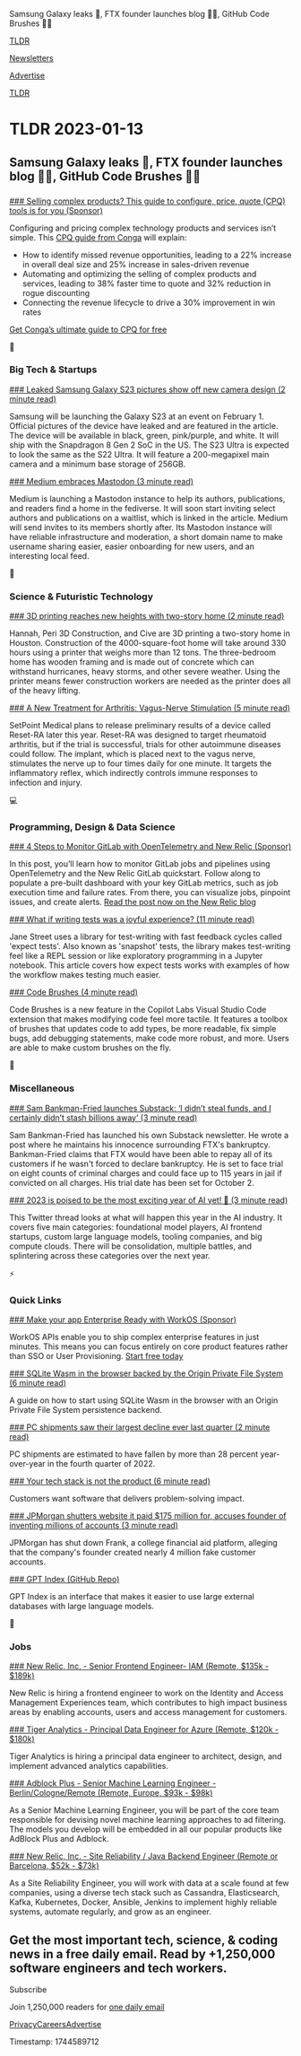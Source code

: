 Samsung Galaxy leaks 📱, FTX founder launches blog 👨🏻, GitHub Code Brushes 👨‍💻

[TLDR](/)

[Newsletters](/newsletters)

[Advertise](https://advertise.tldr.tech/)

[TLDR](/)

# TLDR 2023-01-13

## Samsung Galaxy leaks 📱, FTX founder launches blog 👨🏻, GitHub Code Brushes 👨‍💻

### 

[### Selling complex products? This guide to configure, price, quote (CPQ) tools is for you (Sponsor)](https://conga.com/resources/cpq-ultimate-guide?utm_campaign=glob-paidadvertising-cpqultimateguide&amp;utm_source=tldr&amp;utm_medium=email&amp;utm_content=newsletter)

Configuring and pricing complex technology products and services isn’t simple. This [CPQ guide from Conga](https://conga.com/resources/cpq-ultimate-guide?utm_campaign=glob-paidadvertising-cpqultimateguide&utm_source=tldr&utm_medium=email&utm_content=newsletter) will explain:

* How to identify missed revenue opportunities, leading to a 22% increase in overall deal size and 25% increase in sales-driven revenue
* Automating and optimizing the selling of complex products and services, leading to 38% faster time to quote and 32% reduction in rogue discounting
* Connecting the revenue lifecycle to drive a 30% improvement in win rates

[Get Conga’s ultimate guide to CPQ for free](https://conga.com/resources/cpq-ultimate-guide?utm_campaign=glob-paidadvertising-cpqultimateguide&utm_source=tldr&utm_medium=email&utm_content=newsletter)

📱

### Big Tech & Startups

[### Leaked Samsung Galaxy S23 pictures show off new camera design (2 minute read)](https://arstechnica.com/gadgets/2023/01/leaked-samsung-galaxy-s23-pictures-show-off-new-camera-design/?utm_source=tldrnewsletter)

Samsung will be launching the Galaxy S23 at an event on February 1. Official pictures of the device have leaked and are featured in the article. The device will be available in black, green, pink/purple, and white. It will ship with the Snapdragon 8 Gen 2 SoC in the US. The S23 Ultra is expected to look the same as the S22 Ultra. It will feature a 200-megapixel main camera and a minimum base storage of 256GB.

[### Medium embraces Mastodon (3 minute read)](https://blog.medium.com/medium-embraces-mastodon-19dcb873eb11?utm_source=tldrnewsletter)

Medium is launching a Mastodon instance to help its authors, publications, and readers find a home in the fediverse. It will soon start inviting select authors and publications on a waitlist, which is linked in the article. Medium will send invites to its members shortly after. Its Mastodon instance will have reliable infrastructure and moderation, a short domain name to make username sharing easier, easier onboarding for new users, and an interesting local feed.

🚀

### Science & Futuristic Technology

[### 3D printing reaches new heights with two-story home (2 minute read)](https://www.nasdaq.com/articles/3d-printing-reaches-new-heights-with-two-story-home?utm_source=tldrnewsletter)

Hannah, Peri 3D Construction, and Cive are 3D printing a two-story home in Houston. Construction of the 4000-square-foot home will take around 330 hours using a printer that weighs more than 12 tons. The three-bedroom home has wooden framing and is made out of concrete which can withstand hurricanes, heavy storms, and other severe weather. Using the printer means fewer construction workers are needed as the printer does all of the heavy lifting.

[### A New Treatment for Arthritis: Vagus-Nerve Stimulation (5 minute read)](https://spectrum.ieee.org/rhumatoid-arthritis?utm_source=tldrnewsletter)

SetPoint Medical plans to release preliminary results of a device called Reset-RA later this year. Reset-RA was designed to target rheumatoid arthritis, but if the trial is successful, trials for other autoimmune diseases could follow. The implant, which is placed next to the vagus nerve, stimulates the nerve up to four times daily for one minute. It targets the inflammatory reflex, which indirectly controls immune responses to infection and injury.

💻

### Programming, Design & Data Science

[### 4 Steps to Monitor GitLab with OpenTelemetry and New Relic (Sponsor)](https://newrelic.com/blog/how-to-relic/monitor-gitlab-with-opentelemetry?utm_source=tldr&amp;utm_medium=community&amp;utm_campaign=global-fy23-q4-monitor-gitlab-with-opentelemetry)

In this post, you’ll learn how to monitor GitLab jobs and pipelines using OpenTelemetry and the New Relic GitLab quickstart. Follow along to populate a pre-built dashboard with your key GitLab metrics, such as job execution time and failure rates. From there, you can visualize jobs, pinpoint issues, and create alerts. [Read the post now on the New Relic blog](https://newrelic.com/blog/how-to-relic/monitor-gitlab-with-opentelemetry?utm_source=tldr&utm_medium=community&utm_campaign=global-fy23-q4-monitor-gitlab-with-opentelemetry)

[### What if writing tests was a joyful experience? (11 minute read)](https://blog.janestreet.com/the-joy-of-expect-tests/?utm_source=tldrnewsletter)

Jane Street uses a library for test-writing with fast feedback cycles called 'expect tests'. Also known as 'snapshot' tests, the library makes test-writing feel like a REPL session or like exploratory programming in a Jupyter notebook. This article covers how expect tests works with examples of how the workflow makes testing much easier.

[### Code Brushes (4 minute read)](https://threadreaderapp.com/wattenberger/status/1613581170444496898?s=12&amp;t=6-uX64tkH1Q7RjDWMeNX1A)

Code Brushes is a new feature in the Copilot Labs Visual Studio Code extension that makes modifying code feel more tactile. It features a toolbox of brushes that updates code to add types, be more readable, fix simple bugs, add debugging statements, make code more robust, and more. Users are able to make custom brushes on the fly.

🎁

### Miscellaneous

[### Sam Bankman-Fried launches Substack: ‘I didn’t steal funds, and I certainly didn’t stash billions away’ (3 minute read)](https://techcrunch.com/2023/01/12/ftx-sbf-launches-substack-i-didnt-steal-funds-and-i-certainly-didnt-stash-billions-away/?utm_source=tldrnewsletter)

Sam Bankman-Fried has launched his own Substack newsletter. He wrote a post where he maintains his innocence surrounding FTX's bankruptcy. Bankman-Fried claims that FTX would have been able to repay all of its customers if he wasn't forced to declare bankruptcy. He is set to face trial on eight counts of criminal charges and could face up to 115 years in jail if convicted on all charges. His trial date has been set for October 2.

[### 2023 is poised to be the most exciting year of AI yet! 🎉 (3 minute read)](https://threadreaderapp.com/RamaswmySridhar/status/1613271413020037120)

This Twitter thread looks at what will happen this year in the AI industry. It covers five main categories: foundational model players, AI frontend startups, custom large language models, tooling companies, and big compute clouds. There will be consolidation, multiple battles, and splintering across these categories over the next year.

⚡

### Quick Links

[### Make your app Enterprise Ready with WorkOS (Sponsor)](https://workos.com/?utm_source=tldr&amp;utm_medium=newsletter&amp;utm_campaign=tldr-2023)

WorkOS APIs enable you to ship complex enterprise features in just minutes. This means you can focus entirely on core product features rather than SSO or User Provisioning. [Start free today](https://workos.com/?utm_source=tldr&utm_medium=newsletter&utm_campaign=tldr-2023)

[### SQLite Wasm in the browser backed by the Origin Private File System (6 minute read)](https://developer.chrome.com/blog/sqlite-wasm-in-the-browser-backed-by-the-origin-private-file-system/?utm_source=tldrnewsletter)

A guide on how to start using SQLite Wasm in the browser with an Origin Private File System persistence backend.

[### PC shipments saw their largest decline ever last quarter (2 minute read)](https://www.engadget.com/pc-shipments-record-decline-221737695.html?utm_source=tldrnewsletter)

PC shipments are estimated to have fallen by more than 28 percent year-over-year in the fourth quarter of 2022.

[### Your tech stack is not the product (6 minute read)](https://hoho.com/posts/your-stack-is-not-the-product/?utm_source=tldrnewsletter)

Customers want software that delivers problem-solving impact.

[### JPMorgan shutters website it paid $175 million for, accuses founder of inventing millions of accounts (3 minute read)](https://www.cnbc.com/2023/01/12/jpmorgan-chase-shutters-student-financial-aid-website-frank.html?utm_source=tldrnewsletter)

JPMorgan has shut down Frank, a college financial aid platform, alleging that the company's founder created nearly 4 million fake customer accounts.

[### GPT Index (GitHub Repo)](https://github.com/jerryjliu/gpt_index?utm_source=tldrnewsletter)

GPT Index is an interface that makes it easier to use large external databases with large language models.

💼

### Jobs

[### New Relic, Inc. - Senior Frontend Engineer- IAM (Remote, $135k - $189k)](https://tldr.tech/jobs/senior-frontend-engineer--iam-(remote)/140)

New Relic is hiring a frontend engineer to work on the Identity and Access Management Experiences team, which contributes to high impact business areas by enabling accounts, users and access management for customers.

[### Tiger Analytics - Principal Data Engineer for Azure (Remote, $120k - $180k)](https://tldr.tech/jobs/principal-data-engineer-(azure)/134)

Tiger Analytics is hiring a principal data engineer to architect, design, and implement advanced analytics capabilities.

[### Adblock Plus - Senior Machine Learning Engineer - Berlin/Cologne/Remote (Remote, Europe, $93k - $98k)](https://tldr.tech/jobs/senior-machine-learning-engineer---berlin%2Fcologne%2Fremote/135)

As a Senior Machine Learning Engineer, you will be part of the core team responsible for devising novel machine learning approaches to ad filtering. The models you develop will be embedded in all our popular products like AdBlock Plus and Adblock.

[### New Relic, Inc. - Site Reliability / Java Backend Engineer (Remote or Barcelona, $52k - $73k)](https://tldr.tech/jobs/site-reliability-%2F-java-backend-engineer-(open-to-remote)/141)

As a Site Reliability Engineer, you will work with data at a scale found at few companies, using a diverse tech stack such as Cassandra, Elasticsearch, Kafka, Kubernetes, Docker, Ansible, Jenkins to implement highly reliable systems, automate regularly, and grow as an engineer.

## Get the most important tech, science, & coding news in a free daily email. Read by +1,250,000 software engineers and tech workers.

Subscribe

Join 1,250,000 readers for [one daily email](/api/latest/tech)

[Privacy](/privacy)[Careers](https://jobs.ashbyhq.com/tldr.tech)[Advertise](/tech/advertise)

Timestamp: 1744589712